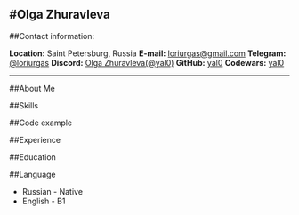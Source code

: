#Olga Zhuravleva
---
##Contact information:

**Location:** Saint Petersburg, Russia
**E-mail:** [loriurgas@gmail.com](mailto:loriurgas@gmail.com)
**Telegram:** [@loriurgas](https://t.me/loriurgas)
**Discord:** [Olga Zhuravleva(@yal0)](https://discordapp.com/users/847142556139388968/)
**GitHub:** [yal0](https://github.com/yal0/)
**Codewars:** [yal0](https://www.codewars.com/users/yal0)

---

##About Me

##Skills

##Code example

##Experience

##Education

##Language
* Russian - Native
* English - B1